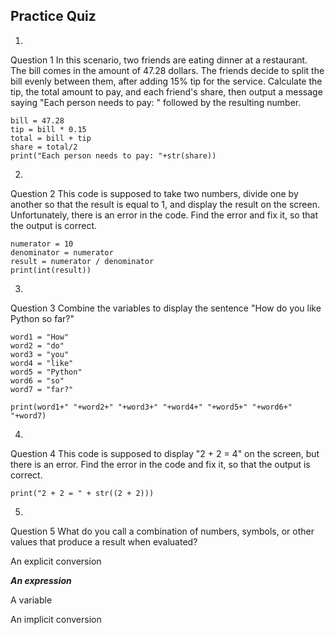 ## Practice Quiz    

1.
Question 1
In this scenario, two friends are eating dinner at a restaurant. The bill comes in the amount of 47.28 dollars. The friends decide to split the bill evenly between them, after adding 15% tip for the service. Calculate the tip, the total amount to pay, and each friend's share, then output a message saying "Each person needs to pay: " followed by the resulting number.

````
bill = 47.28
tip = bill * 0.15
total = bill + tip
share = total/2
print("Each person needs to pay: "+str(share))
````
2.
Question 2
This code is supposed to take two numbers, divide one by another so that the result is equal to 1, and display the result on the screen. Unfortunately, there is an error in the code. Find the error and fix it, so that the output is correct.

````
numerator = 10
denominator = numerator
result = numerator / denominator
print(int(result))
````
3.
Question 3
Combine the variables to display the sentence "How do you like Python so far?" 

````
word1 = "How"
word2 = "do"
word3 = "you"
word4 = "like"
word5 = "Python"
word6 = "so"
word7 = "far?"

print(word1+" "+word2+" "+word3+" "+word4+" "+word5+" "+word6+" "+word7)
````
4.
Question 4
This code is supposed to display "2 + 2 = 4" on the screen, but there is an error. Find the error in the code and fix it, so that the output is correct.

````
print("2 + 2 = " + str((2 + 2)))
````
5.
Question 5
What do you call a combination of numbers, symbols, or other values that produce a result when evaluated?


An explicit conversion


***An expression***


A variable


An implicit conversion